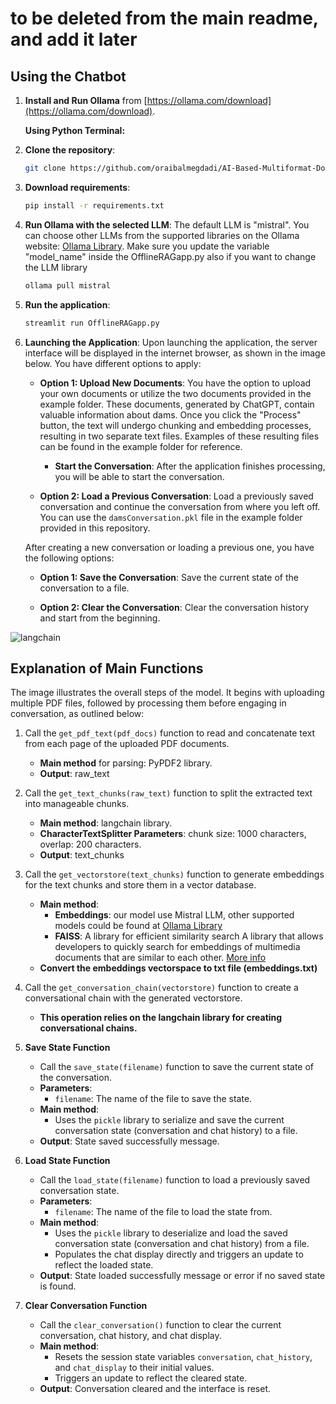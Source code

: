 # to be deleted from the main readme, and add it later

## Using the Chatbot

1. **Install and Run Ollama** from [https://ollama.com/download](https://ollama.com/download).

   **Using Python Terminal:**

2. **Clone the repository**:
    ```sh
    git clone https://github.com/oraibalmegdadi/AI-Based-Multiformat-Document-Chatbot
    ```

3. **Download requirements**:
    ```sh
    pip install -r requirements.txt
    ```

4. **Run Ollama with the selected LLM**:
	The default LLM is "mistral". You can choose other LLMs from the supported libraries on the Ollama website: [Ollama Library](https://ollama.com/library).
    Make sure you update the variable "model_name" inside the OfflineRAGapp.py also if you want to change the LLM library
	```sh
    ollama pull mistral
    ```

5. **Run the application**:
    ```sh
    streamlit run OfflineRAGapp.py
    ```


6. **Launching the Application**:
	Upon launching the application, the server interface will be displayed in the internet browser, as shown in the image below. You have different options to apply:

	- **Option 1: Upload New Documents**:
		You have the option to upload your own documents or utilize the two documents provided in the example folder. These documents, generated by ChatGPT, contain valuable information about dams.
		Once you click the "Process" button, the text will undergo chunking and embedding processes, resulting in two separate text files. Examples of these resulting files can be found in the example folder for reference.
		- **Start the Conversation**: After the application finishes processing, you will be able to start the conversation.

	- **Option 2: Load a Previous Conversation**:
		Load a previously saved conversation and continue the conversation from where you left off. You can use the `damsConversation.pkl` file in the example folder provided in this repository.

	After creating a new conversation or loading a previous one, you have the following options:

	- **Option 1: Save the Conversation**:
		Save the current state of the conversation to a file.

	- **Option 2: Clear the Conversation**:
		Clear the conversation history and start from the beginning.
		
![langchain](RAG.png)



## Explanation of Main Functions

The image illustrates the overall steps of the model. It begins with uploading multiple PDF files, followed by processing them before engaging in conversation, as outlined below:

1. Call the `get_pdf_text(pdf_docs)` function to read and concatenate text from each page of the uploaded PDF documents.
   - **Main method** for parsing: PyPDF2 library.
   - **Output**: raw_text

2. Call the `get_text_chunks(raw_text)` function to split the extracted text into manageable chunks.
   - **Main method**: langchain library.
   - **CharacterTextSplitter Parameters**: chunk size: 1000 characters, overlap: 200 characters.
   - **Output**: text_chunks

3. Call the `get_vectorstore(text_chunks)` function to generate embeddings for the text chunks and store them in a vector database.
   - **Main method**:
     - **Embeddings**: our model use Mistral LLM, other supported models could be found at [Ollama Library](https://ollama.com/library)
     - **FAISS**: A library for efficient similarity search  A library that allows developers to quickly search for embeddings of multimedia documents that are similar to each other. [More info](https://engineering.fb.com/2017/03/29/data-infrastructure/faiss-a-library-for-efficient-similarity-search/)
   - **Convert the embeddings vectorspace to txt file (embeddings.txt)**

4. Call the `get_conversation_chain(vectorstore)` function to create a conversational chain with the generated vectorstore.
   - **This operation relies on the langchain library for creating conversational chains.**

5. **Save State Function**
   - Call the `save_state(filename)` function to save the current state of the conversation.
   - **Parameters**: 
     - `filename`: The name of the file to save the state.
   - **Main method**: 
     - Uses the `pickle` library to serialize and save the current conversation state (conversation and chat history) to a file.
   - **Output**: State saved successfully message.

6. **Load State Function**
   - Call the `load_state(filename)` function to load a previously saved conversation state.
   - **Parameters**: 
     - `filename`: The name of the file to load the state from.
   - **Main method**:
     - Uses the `pickle` library to deserialize and load the saved conversation state (conversation and chat history) from a file.
     - Populates the chat display directly and triggers an update to reflect the loaded state.
   - **Output**: State loaded successfully message or error if no saved state is found.

7. **Clear Conversation Function**
   - Call the `clear_conversation()` function to clear the current conversation, chat history, and chat display.
   - **Main method**:
     - Resets the session state variables `conversation`, `chat_history`, and `chat_display` to their initial values.
     - Triggers an update to reflect the cleared state.
   - **Output**: Conversation cleared and the interface is reset.
